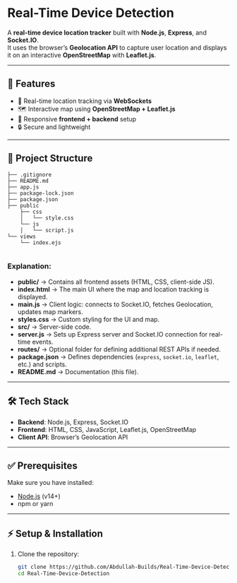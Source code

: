 # Real-Time Device Detection

A **real-time device location tracker** built with **Node.js**, **Express**, and **Socket.IO**.  
It uses the browser’s **Geolocation API** to capture user location and displays it on an interactive **OpenStreetMap** with **Leaflet.js**.

---

## 🚀 Features
- 📡 Real-time location tracking via **WebSockets**
- 🗺️ Interactive map using **OpenStreetMap + Leaflet.js**
- 📱 Responsive **frontend + backend** setup
- 🔒 Secure and lightweight

---

## 📂 Project Structure

```text
├── .gitignore
├── README.md
├── app.js
├── package-lock.json
├── package.json
├── public
    ├── css
    │   └── style.css
    └── js
    │   └── script.js
└── views
    └── index.ejs


```

### Explanation:
- **public/** → Contains all frontend assets (HTML, CSS, client-side JS).  
- **index.html** → The main UI where the map and location tracking is displayed.  
- **main.js** → Client logic: connects to Socket.IO, fetches Geolocation, updates map markers.  
- **styles.css** → Custom styling for the UI and map.  
- **src/** → Server-side code.  
- **server.js** → Sets up Express server and Socket.IO connection for real-time events.  
- **routes/** → Optional folder for defining additional REST APIs if needed.  
- **package.json** → Defines dependencies (`express`, `socket.io`, `leaflet`, etc.) and scripts.  
- **README.md** → Documentation (this file).  

---

## 🛠️ Tech Stack
- **Backend**: Node.js, Express, Socket.IO  
- **Frontend**: HTML, CSS, JavaScript, Leaflet.js, OpenStreetMap  
- **Client API**: Browser’s Geolocation API  

---

## ✅ Prerequisites
Make sure you have installed:
- [Node.js](https://nodejs.org/) (v14+)  
- npm or yarn  

---

## ⚡ Setup & Installation

1. Clone the repository:
   ```bash
   git clone https://github.com/Abdullah-Builds/Real-Time-Device-Detection.git
   cd Real-Time-Device-Detection
